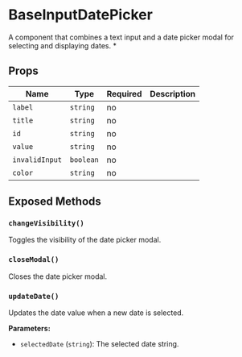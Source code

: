 # BaseInputDatePicker

A component that combines a text input and a date picker modal for selecting and displaying dates.
 *

## Props

| Name | Type | Required | Description |
|------|------|----------|-------------|
| `label` | `string` | no |  |
| `title` | `string` | no |  |
| `id` | `string` | no |  |
| `value` | `string` | no |  |
| `invalidInput` | `boolean` | no |  |
| `color` | `string` | no |  |

## Exposed Methods

### `changeVisibility()`
Toggles the visibility of the date picker modal.

### `closeModal()`
Closes the date picker modal.

### `updateDate()`
Updates the date value when a new date is selected.

**Parameters:**
- `selectedDate` (`string`): The selected date string.

